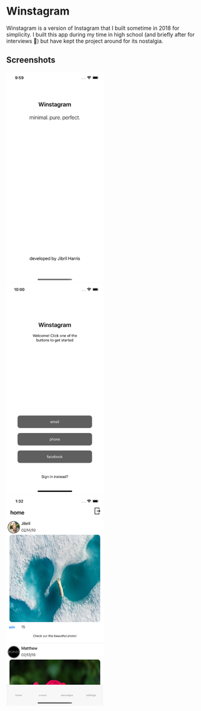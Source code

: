 # Winstagram

Winstagram is a version of Instagram that I built sometime in 2018 for simplicity. I built this app during my time in high school (and briefly after for interviews 🤠) but have kept the project around for its nostalgia.

## Screenshots

<p float="left">
  <img src="assets/Splash.png" alt="drawing" width="256" style="margin-right: 15px"/>
  <img src="assets/Login.png" alt="drawing" width="256" style="margin-right: 15px"/>
  <img src="assets/Home.png" alt="drawing" width="256" style="margin-right: 15px"/>
</p>
